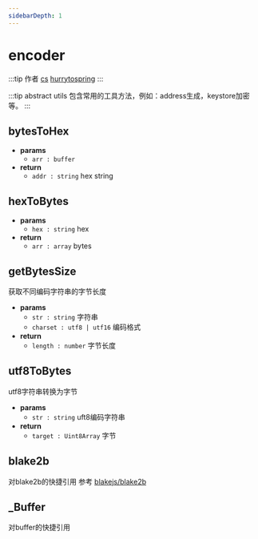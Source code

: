 ```yaml
---
sidebarDepth: 1
---
```


# encoder

:::tip 作者
[cs](https://github.com/lovelycs)
[hurrytospring](https://github.com/hurrytospring)
:::

:::tip abstract
utils 包含常用的工具方法，例如：address生成，keystore加密等。
:::  

## bytesToHex 
- **params**
  - `arr : buffer`
- **return**
  - `addr : string` hex string  
  
## hexToBytes
- **params**
  - `hex : string` hex
- **return**
  - `arr : array` bytes

## getBytesSize 
获取不同编码字符串的字节长度

- **params**
  - `str : string`  字符串
  - `charset : utf8 | utf16` 编码格式
- **return**
  - `length : number` 字节长度
  
## utf8ToBytes
utf8字符串转换为字节

- **params**
  - `str : string` uft8编码字符串
- **return**
  - `target : Uint8Array` 字节
  
## blake2b 
对blake2b的快捷引用 参考 [blakejs/blake2b](https://www.npmjs.com/package/blakejs)

## _Buffer 
对buffer的快捷引用
